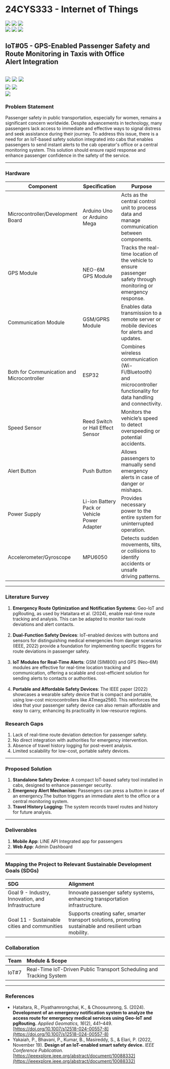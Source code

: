 # 24CYS333 - Internet of Things
![](https://img.shields.io/badge/Batch-22CYS-lightgreen) ![](https://img.shields.io/badge/UG-blue) ![](https://img.shields.io/badge/Subject-IoT-blue)
<br/>
![](https://img.shields.io/badge/Lecture-2-orange) ![](https://img.shields.io/badge/Practical-3-orange) ![](https://img.shields.io/badge/Credits-3-orange) <br/>

## IoT#05 - GPS-Enabled Passenger Safety and Route Monitoring in Taxis with Office Alert Integration

![](https://img.shields.io/badge/Member-Anaswara_Suresh_M_K-gold)  ![](https://img.shields.io/badge/Member-C_S_Amritha-gold)  ![](https://img.shields.io/badge/Member-R.Sruthi-gold) <br/> 
![](https://img.shields.io/badge/SDG-9-darkgreen) ![](https://img.shields.io/badge/SDG-11-darkgreen) <br/>
![](https://img.shields.io/badge/Reviewed-23rd_Jan_2025-brown) 
---

### Problem Statement
Passenger safety in public transportation, especially for women, remains a significant concern worldwide. Despite advancements in technology, many passengers lack access to immediate and effective ways to signal distress and seek assistance during their journey. To address this issue, there is a need for an IoT-based safety solution integrated into cabs that enables passengers to send instant alerts to the cab operator's office or a central monitoring system. This solution should ensure rapid response and enhance passenger confidence in the safety of the service.

---

### Hardware
| Component                  | Specification                     |Purpose                            |
|----------------------------|-----------------------------------|-----------------------------------|
| Microcontroller/Development Board | Arduino Uno or Arduino Mega |Acts as the central control unit to process data and manage communication between components.|
| GPS Module              | NEO-6M GPS Module                |Tracks the real-time location of the vehicle to ensure passenger safety through monitoring or emergency response.|
| Communication Module    | GSM/GPRS Module                  |Enables data transmission to a remote server or mobile devices for alerts and updates.|
| Both for Communication and Microcontroller | ESP32               |Combines wireless communication (Wi-Fi/Bluetooth) and microcontroller functionality for data handling and connectivity.|
| Speed Sensor            | Reed Switch or Hall Effect Sensor|Monitors the vehicle’s speed to detect overspeeding or potential accidents.|
| Alert Button            | Push Button                      |Allows passengers to manually send emergency alerts in case of danger or mishaps.|
| Power Supply            | Li-ion Battery Pack or Vehicle Power Adapter |Provides necessary power to the entire system for uninterrupted operation.|
| Accelerometer/Gyroscope | MPU6050                          |Detects sudden movements, tilts, or collisions to identify accidents or unsafe driving patterns.|

---

### Literature Survey  
1. **Emergency Route Optimization and Notification Systems**: Geo-IoT and pgRouting, as used by Hataitara et al. (2024), enable real-time route tracking and analysis. This can be adapted to monitor taxi route deviations and alert contacts.<br></br>
2. **Dual-Function Safety Devices**: IoT-enabled devices with buttons and sensors for distinguishing medical emergencies from danger scenarios (IEEE, 2022) provide a foundation for implementing specific triggers for route deviations in passenger safety.<br></br>
3. **IoT Modules for Real-Time Alerts**: GSM (SIM800) and GPS (Neo-6M) modules are effective for real-time location tracking and communication, offering a scalable and cost-efficient solution for sending alerts to contacts or authorities.<br></br>
4. **Portable and Affordable Safety Devices**: The IEEE paper (2022) showcases a wearable safety device that is compact and portable, using low-cost microcontrollers like ATmega2560. This reinforces the idea that your passenger safety device can also remain affordable and easy to carry, enhancing its practicality in low-resource regions.

### Research Gaps
1. Lack of real-time route deviation detection for passenger safety.
2. No direct integration with authorities for emergency intervention.
3. Absence of travel history logging for post-event analysis.
4. Limited scalability for low-cost, portable safety devices.
   
---

### Proposed Solution
1. **Standalone Safety Device:** A compact IoT-based safety tool installed in cabs, designed to enhance passenger security.
2. **Emergency Alert Mechanism:** Passengers can press a button in case of an emergency.The button triggers an immediate alert to the office or a central monitoring system.  
3. **Travel History Logging:** The system records travel routes and history for future analysis.
   
---
### Deliverables
1. **Mobile App**: LINE API Integrated app for passengers
2. **Web App**: Admin Dashboard

---

### Mapping the Project to Relevant Sustainable Development Goals (SDGs)
| SDG | Alignment |
|:---|:----------|
| Goal 9 - Industry, Innovation, and Infrastructure | Innovate passenger safety systems, enhancing transportation infrastructure. |
| Goal 11 - Sustainable cities and communities | Supports creating safer, smarter transport solutions, promoting sustainable and resilient urban mobility. |

### Collaboration
| Team | Module & Scope |
|:----:|:---------------|
| IoT#7 | Real-Time loT-Driven Public Transport Scheduling and Tracking System | 

---

### References
- Hataitara, R., Piyathamrongchai, K., & Choosumrong, S. (2024). __Development of an emergency notification system to analyze the access route for emergency medical services using Geo-IoT and pgRouting.__ *Applied Geomatics, 16*(2), 441–449. [https://doi.org/10.1007/s12518-024-00557-8](https://doi.org/10.1007/s12518-024-00557-8)
- Yakaiah, P., Bhavani, P., Kumar, B., Masireddy, S., & Elari, P. (2022, November 19). __Design of an IoT-enabled smart safety device.__ *IEEE Conference Publication.* 
 [https://ieeexplore.ieee.org/abstract/document/10088332](https://ieeexplore.ieee.org/abstract/document/10088332)












